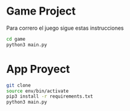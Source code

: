 # Game Project

Para correro el juego sigue estas instrucciones
~~~ sh
cd game
python3 main.py
~~~

# App Proyect
~~~sh
git clone
source env/bin/activate
pip3 install -r requirements.txt
python3 main.py
~~~
